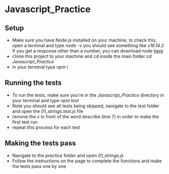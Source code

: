 # Javascript_Practice

## Setup
- Make sure you have Node.js installed on your machine, to check this, open a terminal and type *node -v* you should see something like *v16.14.2* If you get a response other than a number, you can download node [here](https://nodejs.org/en/download)
- clone this project to your machine and cd inside the main folder *cd Javascript_Practice*
- in your terminal type *npm i*

## Running the tests
- To run the tests, make sure you're in the *Javascript_Practice* directory in your terminal and type *npm test*
- Note you should see all tests being skipped, navigate to the *test* folder and open the *01_strings.test.js* file
- remove the *x* in front of the word describe (line 7) in order to make the first test run
- repeat this process for each test

## Making the tests pass
- Navigate to the *practice* folder and open *01_strings.js*
- Follow the instructions on the page to complete the functions and make the tests pass one by one
